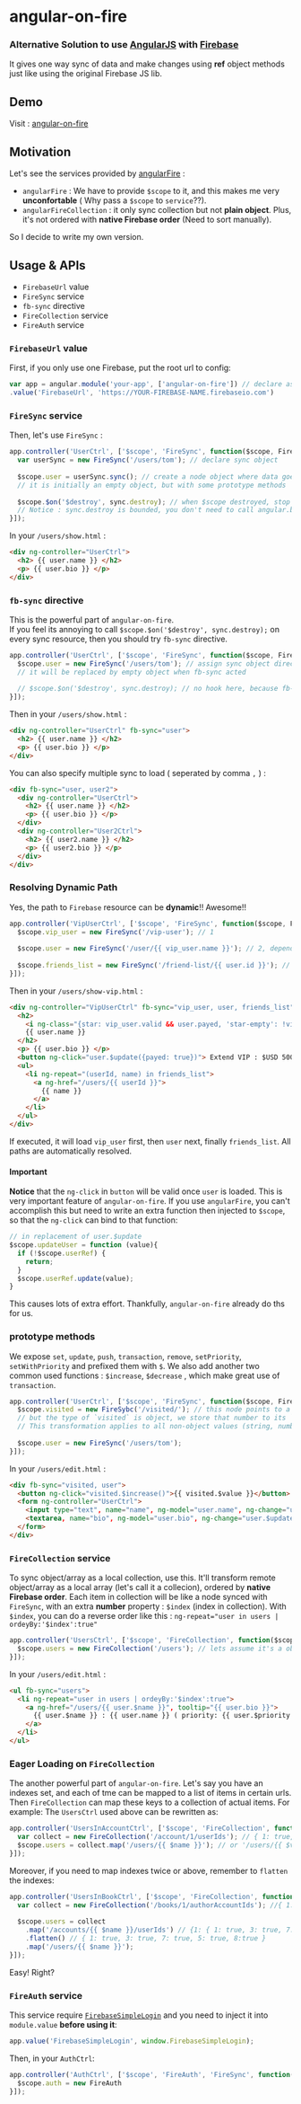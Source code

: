 angular-on-fire
=========
### Alternative Solution to use [AngularJS](http://angularjs.org/) with [Firebase](https://www.firebase.com/)

It gives one way sync of data and make changes using **ref** object methods just like using the original Firebase JS lib.  

Demo
----------
Visit : [angular-on-fire](http://angular-on-fire.tomchentw.com/)


Motivation
----------
Let's see the services provided by [angularFire](https://github.com/firebase/angularFire) :  
* `angularFire` :  We have to provide `$scope` to it, and this makes me very **unconfortable** ( Why pass a `$scope` to `service`??).  
* `angularFireCollection` : it only sync collection but not **plain object**. Plus, it's not ordered with **native Firebase order** (Need to sort manually). 

So I decide to write my own version.


Usage & APIs
----------
* `FirebaseUrl` value
* `FireSync` service
* `fb-sync` directive
* `FireCollection` service
* `FireAuth` service

### `FirebaseUrl` value
First, if you only use one Firebase, put the root url to config:
```JavaScript
var app = angular.module('your-app', ['angular-on-fire']) // declare as app module dependency.
.value('FirebaseUrl', 'https://YOUR-FIREBASE-NAME.firebaseio.com')
```

### `FireSync` service
Then, let's use `FireSync` :
```JavaScript 
app.controller('UserCtrl', ['$scope', 'FireSync', function($scope, FireSync){
  var userSync = new FireSync('/users/tom'); // declare sync object
  
  $scope.user = userSync.sync(); // create a node object where data goes
  // it is initially an empty object, but with some prototype methods
  
  $scope.$on('$destroy', sync.destroy); // when $scope destroyed, stop sync to user object
  // Notice : sync.destroy is bounded, you don't need to call angular.bind(sync, sync.destroy) again.
}]);
```

In your `/users/show.html` :
```HTML
<div ng-controller="UserCtrl">
  <h2> {{ user.name }} </h2>
  <p> {{ user.bio }} </p>
</div>
```

### `fb-sync` directive
This is the powerful part of `angular-on-fire`.  
If you feel its annoying to call `$scope.$on('$destroy', sync.destroy);` on every sync resource, then you should try `fb-sync` directive.
```JavaScript
app.controller('UserCtrl', ['$scope', 'FireSync', function($scope, FireSync){
  $scope.user = new FireSync('/users/tom'); // assign sync object directly to user
  // it will be replaced by empty object when fb-sync acted
  
  // $scope.$on('$destroy', sync.destroy); // no hook here, because fb-sync will do this for you
}]);
```
Then in your `/users/show.html` :
```HTML
<div ng-controller="UserCtrl" fb-sync="user">
  <h2> {{ user.name }} </h2>
  <p> {{ user.bio }} </p>
</div>
```

You can also specify multiple sync to load ( seperated by comma `,` ) :
```HTML
<div fb-sync="user, user2">
  <div ng-controller="UserCtrl">
    <h2> {{ user.name }} </h2>
    <p> {{ user.bio }} </p>
  </div>
  <div ng-controller="User2Ctrl">
    <h2> {{ user2.name }} </h2>
    <p> {{ user2.bio }} </p>
  </div>
</div>
```

### Resolving Dynamic Path 
Yes, the path to `Firebase` resource can be **dynamic**!! Awesome!!
```JavaScript
app.controller('VipUserCtrl', ['$scope', 'FireSync', function($scope, FireSync){
  $scope.vip_user = new FireSync('/vip-user'); // 1
  
  $scope.user = new FireSync('/user/{{ vip_user.name }}'); // 2, depends on 1
  
  $scope.friends_list = new FireSync('/friend-list/{{ user.id }}'); // 3, depends on 2
}]);
```

Then in your `/users/show-vip.html` :
```HTML
<div ng-controller="VipUserCtrl" fb-sync="vip_user, user, friends_list">
  <h2> 
    <i ng-class="{star: vip_user.valid && user.payed, 'star-empty': !vip_user.valid || !user.payed}">
    {{ user.name }}
  </h2>
  <p> {{ user.bio }} </p>
  <button ng-click="user.$update({payed: true})"> Extend VIP : $USD 500 </button>
  <ul>
    <li ng-repeat="(userId, name) in friends_list">
      <a ng-href="/users/{{ userId }}">
        {{ name }}
      </a>
    </li>
  </ul>
</div>
```
If executed, it will load `vip_user` first, then `user` next, finally `friends_list`. All paths are automatically resolved.
#### Important
**Notice** that the `ng-click` in `button` will be valid once `user` is loaded. This is very important feature of `angular-on-fire`.
If you use `angularFire`, you can't accomplish this but need to write an extra function then injected to `$scope`, so that the `ng-click` can bind to that function:
```JavaScript
// in replacement of user.$update
$scope.updateUser = function (value){
  if (!$scope.userRef) {
    return;
  }
  $scope.userRef.update(value);
}
```
This causes lots of extra effort. Thankfully, `angular-on-fire` already do ths for us.

### prototype methods
We expose `set`, `update`, `push`, `transaction`, `remove`, `setPriority`, `setWithPriority` and prefixed them with `$`.
We also add another two common used functions : `$increase`, `$decrease` , which make great use of `transaction`.

```JavaScript
app.controller('UserCtrl', ['$scope', 'FireSync', function($scope, FireSync){
  $scope.visited = new FireSybc('/visited/'); // this node points to a number,
  // but the type of `visited` is object, we store that number to its `$value` property.
  // This transformation applies to all non-object values (string, number ...)
  
  $scope.user = new FireSync('/users/tom'); 
}]);
```

In your `/users/edit.html` : 
```HTML
<div fb-sync="visited, user">
  <button ng-click="visited.$increase()">{{ visited.$value }}</button>
  <form ng-controller="UserCtrl">
    <input type="text", name="name", ng-model="user.name", ng-change="user.$update({name: user.name})">
    <textarea, name="bio", ng-model="user.bio", ng-change="user.$update({name: user.bio})">
  </form>
</div>
```

### `FireCollection` service
To sync object/array as a local collection, use this.
It'll transform remote object/array as a local array (let's call it a collecion), ordered by **native Firebase order**.
Each item in collection will be like a node synced with `FireSync`, with an extra **number** property : `$index` (index in collection).
With `$index`, you can do a reverse order like this : `ng-repeat="user in users | ordeyBy:'$index':true"`


```JavaScript
app.controller('UsersCtrl', ['$scope', 'FireCollection', function($scope, FireCollection){
  $scope.users = new FireCollection('/users'); // lets assume it's a object with each item created by `push`
}]);
```

In your `/users/edit.html` : 
```HTML
<ul fb-sync="users">
  <li ng-repeat="user in users | ordeyBy:'$index':true">
    <a ng-href="/users/{{ user.$name }}", tooltip="{{ user.bio }}">
      {{ user.$name }} : {{ user.name }} ( priority: {{ user.$priority }})
    </a>
  </li>
</ul>
```


### Eager Loading on `FireCollection`
The another powerful part of `angular-on-fire`.
Let's say you have an indexes set, and each of tme can be mapped to a list of items in certain urls.
Then `FireCollection` can map these keys to a collection of actual items. For example:
The `UsersCtrl` used above can be rewritten as:

```JavaScript
app.controller('UsersInAccountCtrl', ['$scope', 'FireCollection', function($scope, FireCollection){
  var collect = new FireCollection('/account/1/userIds'); // { 1: true, 3: true, 7: true } or [1, 3, 7]
  $scope.users = collect.map('/users/{{ $name }}'); // or '/users/{{ $value }}' if above is array.
}]);
```

Moreover, if you need to map indexes twice or above, remember to `flatten` the indexes:

```JavaScript
app.controller('UsersInBookCtrl', ['$scope', 'FireCollection', function($scope, FireCollection){
  var collect = new FireCollection('/books/1/authorAccountIds'); //{ 1: true, 4: true }
  
  $scope.users = collect
    .map('/accounts/{{ $name }}/userIds') // {1: { 1: true, 3: true, 7: true }, 4: { 5: true, 8: true } }
    .flatten() // { 1: true, 3: true, 7: true, 5: true, 8:true }
    .map('/users/{{ $name }}'); 
}]);
```
Easy! Right?


### `FireAuth` service
This service require [`FirebaseSimpleLogin`](https://www.firebase.com/docs/security/authentication.html)
and you need to inject it into `module.value` **before using it**:
```JavaScript
app.value('FirebaseSimpleLogin', window.FirebaseSimpleLogin);
```

Then, in your `AuthCtrl`:

```JavaScript
app.controller('AuthCtrl', ['$scope', 'FireAuth', 'FireSync', function($scope, FireAuth, FireSync){
  $scope.auth = new FireAuth
}]);
```








